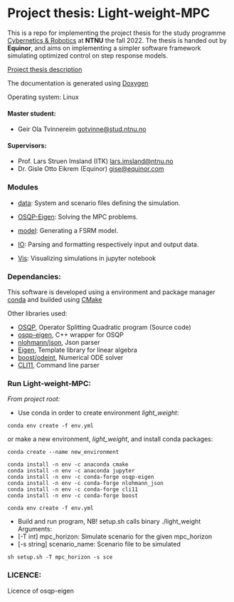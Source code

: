 # Project thesis: Light-weight-MPC

This is a repo for implementing the project thesis for the study programme [Cybernetics & Robotics](https://www.ntnu.no/studier/mttk) at **NTNU** the fall 2022. The thesis is handed out by **Equinor**, and aims on implementing a simpler software framework simulating optimized control on step response models. 

[Project thesis description](https://www.itk.ntnu.no/ansatte/imsland_lars/projects2022.html)

The documentation is generated using [Doxygen](https://doxygen.nl/)

Operating system: Linux

#### Master student: 
- Geir Ola Tvinnereim gotvinne@stud.ntnu.no

#### Supervisors:
- Prof. Lars Struen Imsland (ITK) lars.imsland@ntnu.no
- Dr. Gisle Otto Eikrem (Equinor) gise@equinor.com

### Modules

- [data](data/README.md): System and scenario files defining the simulation.
  
- [OSQP-Eigen](src/OSQP-Eigen/README.md): Solving the MPC problems. 
- [model](src/model/README.md): Generating a FSRM model.
- [IO](src/IO/README.md): Parsing and formatting respectively input and output data.
- [Vis](vis/README.md): Visualizing simulations in jupyter notebook

### Dependancies:
This software is developed using a environment and package manager [conda](https://docs.conda.io/en/latest/#) and builded using [CMake](https://cmake.org/)

Other libraries used: 
- [OSQP](https://osqp.org/), Operator Splitting Quadratic program (Source code)
- [osqp-eigen](https://github.com/robotology/osqp-eigen), C++ wrapper for OSQP 
- [nlohmann/json](https://json.nlohmann.me/api/basic_json/), Json parser
- [Eigen](https://eigen.tuxfamily.org/index.php?title=Main_Page), Template library for linear algebra
- [boost/odeint](http://headmyshoulder.github.io/odeint-v2/), Numerical ODE solver
- [CLI11](https://github.com/CLIUtils/CLI11), Command line parser

### Run Light-weight-MPC: 
*From project root:* 

- Use conda in order to create environment *light_weight*:
```console
conda env create -f env.yml
```

or make a new environment, *light_weight*, and install conda packages: 
```console
conda create --name new_environment
```
```console
conda install -n env -c anaconda cmake
conda install -n env -c anaconda jupyter
conda install -n env -c conda-forge osqp-eigen
conda install -n env -c conda-forge nlohmann_json
conda install -n env -c conda-forge cli11
conda install -n env -c conda-forge boost
```
```console
conda env create -f env.yml
```

- Build and run program, NB! setup.sh calls binary ./light_weight
Arguments:
- [-T int] mpc_horizon: Simulate scenario for the given mpc_horizon
- [-s string] scenario_name: Scenario file to be simulated
```console
sh setup.sh -T mpc_horizon -s sce
```

### LICENCE:
Licence of osqp-eigen
